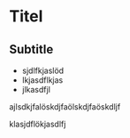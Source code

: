 # Titel

## Subtitle
* sjdlfkjaslöd
* lkjasdflkjas
* jlkasdfjl

ajlsdkjfalöskdjfaölskdjfaöskdljf

klasjdflökjasdlfj


